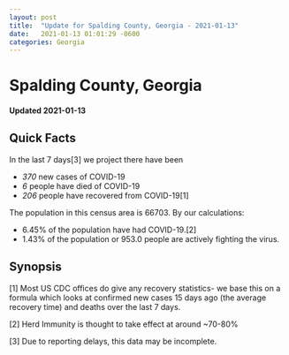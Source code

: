 ```yaml
---
layout: post
title:  "Update for Spalding County, Georgia - 2021-01-13"
date:   2021-01-13 01:01:29 -0600
categories: Georgia
---
```


# Spalding County, Georgia
#### Updated 2021-01-13

## Quick Facts

In the last 7 days[3] we project there have been
- *370* new cases of COVID-19
- *6* people have died of COVID-19
- *206* people have recovered from COVID-19[1]

The population in this census area is 66703. By our calculations:
- 6.45% of the population have had COVID-19.[2]
- 1.43% of the population or 953.0 people are actively fighting the virus.

## Synopsis




[1] Most US CDC offices do give any recovery statistics- we base this on a formula which looks at confirmed new cases
15 days ago (the average recovery time) and deaths over the last 7 days.

[2] Herd Immunity is thought to take effect at around ~70-80%

[3] Due to reporting delays, this data may be incomplete.
 
    